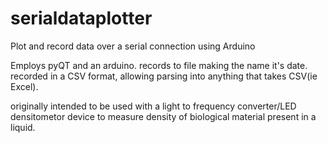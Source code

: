 # serialdataplotter
Plot and record data over a serial connection using Arduino 

Employs pyQT and an arduino. records to file making the name it's date. 
recorded in a CSV format, allowing parsing into anything that takes CSV(ie Excel). 

originally intended to be used with a light to frequency converter/LED densitometor device to measure density of biological material present in a liquid. 

